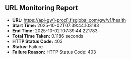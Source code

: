 ## URL Monitoring Report

- **URL:** https://api-gw1-prod1.fisglobal.com/gw/v1/health
- **Start Time:** 2025-10-02T07:39:44.103183
- **End Time:** 2025-10-02T07:39:44.221783
- **Total Time Taken:** 0.1186 seconds
- **HTTP Status Code:** 403
- **Status:** Failure
- **Failure Reason:** HTTP Status Code: 403
